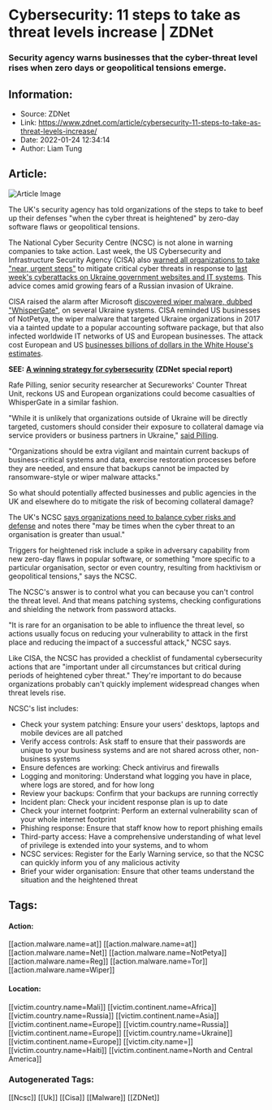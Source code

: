 # Cybersecurity: 11 steps to take as threat levels increase | ZDNet
### Security agency warns businesses that the cyber-threat level rises when zero days or geopolitical tensions emerge.

## Information:
+ Source: ZDNet
+ Link: https://www.zdnet.com/article/cybersecurity-11-steps-to-take-as-threat-levels-increase/
+ Date: 2022-01-24 12:34:14
+ Author: Liam Tung


## Article:
![Article Image](https://www.zdnet.com/a/img/resize/6d65503779edb9ced48747d48eca685ace8a5a50/2022/01/24/2aec78b6-75fd-43b6-beac-2545b66f9789/shutterstock-1515878147.jpg?width=770&height=578&fit=crop&auto=webp)

The UK's security agency has told organizations of the steps to take to beef up their defenses "when the cyber threat is heightened" by zero-day software flaws or geopolitical tensions. 

The National Cyber Security Centre (NCSC) is not alone in warning companies to take action. Last week, the US Cybersecurity and Infrastructure Security Agency (CISA) also [warned all organizations to take "near, urgent steps"](https://www.zdnet.com/article/cisa-warns-upgrade-your-cybersecurity-now-to-defend-against-potential-critical-threats/) to mitigate critical cyber threats in response to [last week's cyberattacks on Ukraine government websites and IT systems](https://www.zdnet.com/article/biden-threatens-cyber-response-after-ukraine-says-computers-wiped-during-attack/). This advice comes amid growing fears of a Russian invasion of Ukraine.


CISA raised the alarm after Microsoft [discovered wiper malware, dubbed "WhisperGate"](https://www.zdnet.com/article/microsoft-says-destructive-malware-being-used-against-ukrainian-organizations/), on several Ukraine systems. CISA reminded US businesses of NotPetya, the wiper malware that targeted Ukraine organizations in 2017 via a tainted update to a popular accounting software package, but that also infected worldwide IT networks of US and European businesses. The attack cost European and US [businesses billions of dollars in the White House's estimates](https://www.zdnet.com/article/us-drops-sanctions-on-russia-over-notpetya-cyberattack-election-meddling/).  

**SEE:** [**A winning strategy for cybersecurity**](http://www.zdnet.com/topic/a-winning-strategy-for-cybersecurity/#link=%7B%22role%22:%22standard%22,%22href%22:%22http://www.zdnet.com/topic/a-winning-strategy-for-cybersecurity/%22,%22target%22:%22_blank%22,%22absolute%22:%22%22,%22linkText%22:%22%3Cstrong%3EA%20winning%20strategy%20for%20cybersecurity%3C/strong%3E%22%7D) **(ZDNet special report)**

Rafe Pilling, senior security researcher at Secureworks' Counter Threat Unit, reckons US and European organizations could become casualties of WhisperGate in a similar fashion. 

"While it is unlikely that organizations outside of Ukraine will be directly targeted, customers should consider their exposure to collateral damage via service providers or business partners in Ukraine," [said Pilling](https://www.secureworks.com/blog/whispergate-not-notpetya).

"Organizations should be extra vigilant and maintain current backups of business-critical systems and data, exercise restoration processes before they are needed, and ensure that backups cannot be impacted by ransomware-style or wiper malware attacks."






So what should potentially affected businesses and public agencies in the UK and elsewhere do to mitigate the risk of becoming collateral damage? 

The UK's NCSC [says organizations need to balance cyber risks and defense](https://www.ncsc.gov.uk/guidance/actions-to-take-when-the-cyber-threat-is-heightened) and notes there "may be times when the cyber threat to an organisation is greater than usual."  

Triggers for heightened risk include a spike in adversary capability from new zero-day flaws in popular software, or something "more specific to a particular organisation, sector or even country, resulting from hacktivism or geopolitical tensions," says the NCSC. 

The NCSC's answer is to control what you can because you can't control the threat level. And that means patching systems, checking configurations and shielding the network from password attacks. 

"It is rare for an organisation to be able to influence the threat level, so actions usually focus on reducing your vulnerability to attack in the first place and reducing the impact of a successful attack," NCSC says.

Like CISA, the NCSC has provided a checklist of fundamental cybersecurity actions that are "important under all circumstances but critical during periods of heightened cyber threat." They're important to do because organizations probably can't quickly implement widespread changes when threat levels rise.  

NCSC's list includes:

* Check your system patching: Ensure your users' desktops, laptops and mobile devices are all patched
* Verify access controls: Ask staff to ensure that their passwords are unique to your business systems and are not shared across other, non-business systems
* Ensure defences are working: Check antivirus and firewalls
* Logging and monitoring: Understand what logging you have in place, where logs are stored, and for how long
* Review your backups: Confirm that your backups are running correctly
* Incident plan: Check your incident response plan is up to date
* Check your internet footprint: Perform an external vulnerability scan of your whole internet footprint
* Phishing response: Ensure that staff know how to report phishing emails
* Third-party access: Have a comprehensive understanding of what level of privilege is extended into your systems, and to whom
* NCSC services: Register for the Early Warning service, so that the NCSC can quickly inform you of any malicious activity
* Brief your wider organisation: Ensure that other teams understand the situation and the heightened threat





## Tags:

#### Action:
[[action.malware.name=at]] [[action.malware.name=at]] [[action.malware.name=Net]] [[action.malware.name=NotPetya]] [[action.malware.name=Reg]] [[action.malware.name=Tor]] [[action.malware.name=Wiper]]

#### Location:
[[victim.country.name=Mali]] [[victim.continent.name=Africa]] [[victim.country.name=Russia]] [[victim.continent.name=Asia]] [[victim.continent.name=Europe]] [[victim.country.name=Russia]] [[victim.continent.name=Europe]] [[victim.country.name=Ukraine]] [[victim.continent.name=Europe]] [[victim.city.name=]] [[victim.country.name=Haiti]] [[victim.continent.name=North and Central America]]

### Autogenerated Tags:
[[Ncsc]] [[Uk]] [[Cisa]] [[Malware]] [[ZDNet]]

